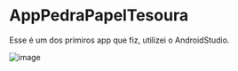 # AppPedraPapelTesoura
Esse é um dos primiros app que fiz, utilizei o AndroidStudio.


![image](https://user-images.githubusercontent.com/72282924/110396589-09325f80-804f-11eb-9fb7-5437ec1d8f17.png)

